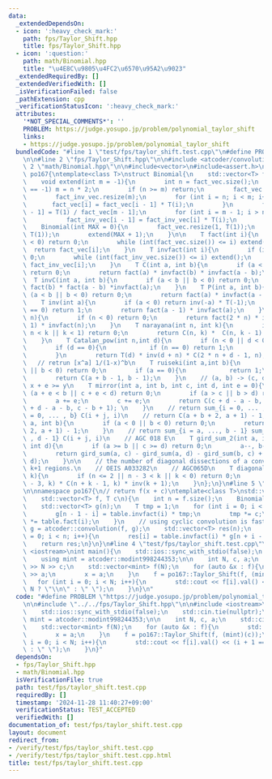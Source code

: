 ```yaml
---
data:
  _extendedDependsOn:
  - icon: ':heavy_check_mark:'
    path: fps/Taylor_Shift.hpp
    title: fps/Taylor_Shift.hpp
  - icon: ':question:'
    path: math/Binomial.hpp
    title: "\u4E8C\u9805\u4FC2\u6570\u95A2\u9023"
  _extendedRequiredBy: []
  _extendedVerifiedWith: []
  _isVerificationFailed: false
  _pathExtension: cpp
  _verificationStatusIcon: ':heavy_check_mark:'
  attributes:
    '*NOT_SPECIAL_COMMENTS*': ''
    PROBLEM: https://judge.yosupo.jp/problem/polynomial_taylor_shift
    links:
    - https://judge.yosupo.jp/problem/polynomial_taylor_shift
  bundledCode: "#line 1 \"test/fps/taylor_shift.test.cpp\"\n#define PROBLEM \"https://judge.yosupo.jp/problem/polynomial_taylor_shift\"\
    \n\n#line 2 \"fps/Taylor_Shift.hpp\"\n\n#include <atcoder/convolution>\n#line\
    \ 2 \"math/Binomial.hpp\"\n\n#include<vector>\n#include<assert.h>\n\nnamespace\
    \ po167{\ntemplate<class T>\nstruct Binomial{\n    std::vector<T> fact_vec, fact_inv_vec;\n\
    \    void extend(int m = -1){\n        int n = fact_vec.size();\n        if (m\
    \ == -1) m = n * 2;\n        if (n >= m) return;\n        fact_vec.resize(m);\n\
    \        fact_inv_vec.resize(m);\n        for (int i = n; i < m; i++){\n     \
    \       fact_vec[i] = fact_vec[i - 1] * T(i);\n        }\n        fact_inv_vec[m\
    \ - 1] = T(1) / fact_vec[m - 1];\n        for (int i = m - 1; i > n; i--){\n \
    \           fact_inv_vec[i - 1] = fact_inv_vec[i] * T(i);\n        }\n    }\n\
    \    Binomial(int MAX = 0){\n        fact_vec.resize(1, T(1));\n        fact_inv_vec.resize(1,\
    \ T(1));\n        extend(MAX + 1);\n    }\n\n    T fact(int i){\n        if (i\
    \ < 0) return 0;\n        while (int(fact_vec.size()) <= i) extend();\n      \
    \  return fact_vec[i];\n    }\n    T invfact(int i){\n        if (i < 0) return\
    \ 0;\n        while (int(fact_inv_vec.size()) <= i) extend();\n        return\
    \ fact_inv_vec[i];\n    }\n    T C(int a, int b){\n        if (a < b || b < 0)\
    \ return 0;\n        return fact(a) * invfact(b) * invfact(a - b);\n    }\n  \
    \  T invC(int a, int b){\n        if (a < b || b < 0) return 0;\n        return\
    \ fact(b) * fact(a - b) *invfact(a);\n    }\n    T P(int a, int b){\n        if\
    \ (a < b || b < 0) return 0;\n        return fact(a) * invfact(a - b);\n    }\n\
    \    T inv(int a){\n        if (a < 0) return inv(-a) * T(-1);\n        if (a\
    \ == 0) return 1;\n        return fact(a - 1) * invfact(a);\n    }\n    T Catalan(int\
    \ n){\n        if (n < 0) return 0;\n        return fact(2 * n) * invfact(n +\
    \ 1) * invfact(n);\n    }\n    T narayana(int n, int k){\n        if (n <= 0 ||\
    \ n < k || k < 1) return 0;\n        return C(n, k) *  C(n, k - 1) * inv(n);\n\
    \    }\n    T Catalan_pow(int n,int d){\n        if (n < 0 || d < 0) return 0;\n\
    \        if (d == 0){\n            if (n == 0) return 1;\n            return 0;\n\
    \        }\n        return T(d) * inv(d + n) * C(2 * n + d - 1, n);\n    }\n \
    \   // retrun [x^a] 1/(1-x)^b\n    T ruiseki(int a,int b){\n        if (a < 0\
    \ || b < 0) return 0;\n        if (a == 0){\n            return 1;\n        }\n\
    \        return C(a + b - 1, b - 1);\n    }\n    // (a, b) -> (c, d)\n    // always\
    \ x + e >= y\n    T mirror(int a, int b, int c, int d, int e = 0){\n        if\
    \ (a + e < b || c + e < d) return 0;\n        if (a > c || b > d) return 0;\n\
    \        a += e;\n        c += e;\n        return C(c + d - a - b, c - a) - C(c\
    \ + d - a - b, c - b + 1); \n    }\n    // return sum_{i = 0, ... , a} sum_{j\
    \ = 0, ... , b} C(i + j, i)\n    // return C(a + b + 2, a + 1) - 1;\n    T gird_sum(int\
    \ a, int b){\n        if (a < 0 || b < 0) return 0;\n        return C(a + b +\
    \ 2, a + 1) - 1;\n    }\n    // return sum_{i = a, ..., b - 1} sum_{j = c, ...\
    \ , d - 1} C(i + j, i)\n    // AGC 018 E\n    T gird_sum_2(int a, int b, int c,\
    \ int d){\n        if (a >= b || c >= d) return 0;\n        a--, b--, c--, d--;\n\
    \        return gird_sum(a, c) - gird_sum(a, d) - gird_sum(b, c) + gird_sum(b,\
    \ d);\n    }\n\n    // the number of diagonal dissections of a convex n-gon into\
    \ k+1 regions.\n    // OEIS A033282\n    // AGC065D\n    T diagonal(int n, int\
    \ k){\n        if (n <= 2 || n - 3 < k || k < 0) return 0;\n        return C(n\
    \ - 3, k) * C(n + k - 1, k) * inv(k + 1);\n    }\n};\n}\n#line 5 \"fps/Taylor_Shift.hpp\"\
    \n\nnamespace po167{\n// return f(x + c)\ntemplate<class T>\nstd::vector<T> Taylor_Shift(\n\
    \    std::vector<T> f, T c\n){\n    int n = f.size();\n    Binomial<T> table(n);\n\
    \    std::vector<T> g(n);\n    T tmp = 1;\n    for (int i = 0; i < n; i++){\n\
    \        g[n - 1 - i] = table.invfact(i) * tmp;\n        tmp *= c;\n        f[i]\
    \ *= table.fact(i);\n    }\n    // using cyclic convolution is faster ? \n   \
    \ g = atcoder::convolution(f, g);\n    std::vector<T> res(n);\n    for (int i\
    \ = 0; i < n; i++){\n        res[i] = table.invfact(i) * g[n + i - 1];\n    }\n\
    \    return res;\n}\n}\n#line 4 \"test/fps/taylor_shift.test.cpp\"\n\n#include\
    \ <iostream>\nint main(){\n    std::ios::sync_with_stdio(false);\n    std::cin.tie(nullptr);\n\
    \    using mint = atcoder::modint998244353;\n\n    int N, c, a;\n    std::cin\
    \ >> N >> c;\n    std::vector<mint> f(N);\n    for (auto &x : f){\n        std::cin\
    \ >> a;\n        x = a;\n    }\n    f = po167::Taylor_Shift(f, (mint)(c));\n \
    \   for (int i = 0; i < N; i++){\n        std::cout << f[i].val() << (i + 1 ==\
    \ N ? \"\\n\" : \" \");\n    }\n}\n"
  code: "#define PROBLEM \"https://judge.yosupo.jp/problem/polynomial_taylor_shift\"\
    \n\n#include \"../../fps/Taylor_Shift.hpp\"\n\n#include <iostream>\nint main(){\n\
    \    std::ios::sync_with_stdio(false);\n    std::cin.tie(nullptr);\n    using\
    \ mint = atcoder::modint998244353;\n\n    int N, c, a;\n    std::cin >> N >> c;\n\
    \    std::vector<mint> f(N);\n    for (auto &x : f){\n        std::cin >> a;\n\
    \        x = a;\n    }\n    f = po167::Taylor_Shift(f, (mint)(c));\n    for (int\
    \ i = 0; i < N; i++){\n        std::cout << f[i].val() << (i + 1 == N ? \"\\n\"\
    \ : \" \");\n    }\n}"
  dependsOn:
  - fps/Taylor_Shift.hpp
  - math/Binomial.hpp
  isVerificationFile: true
  path: test/fps/taylor_shift.test.cpp
  requiredBy: []
  timestamp: '2024-11-28 11:40:27+09:00'
  verificationStatus: TEST_ACCEPTED
  verifiedWith: []
documentation_of: test/fps/taylor_shift.test.cpp
layout: document
redirect_from:
- /verify/test/fps/taylor_shift.test.cpp
- /verify/test/fps/taylor_shift.test.cpp.html
title: test/fps/taylor_shift.test.cpp
---
```

